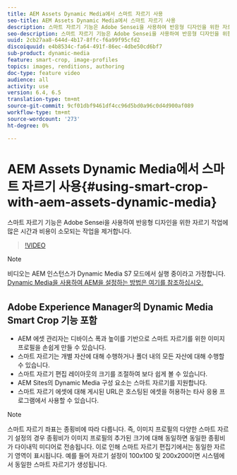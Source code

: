```yaml
---
title: AEM Assets Dynamic Media에서 스마트 자르기 사용
seo-title: AEM Assets Dynamic Media에서 스마트 자르기 사용
description: 스마트 자르기 기능은 Adobe Sensei을 사용하여 반응형 디자인을 위한 자르기 작업에 많은 시간과 비용이 소모되는 작업을 제거합니다.
seo-description: 스마트 자르기 기능은 Adobe Sensei을 사용하여 반응형 디자인을 위한 자르기 작업에 많은 시간과 비용이 소모되는 작업을 제거합니다.
uuid: 2cb27aa8-644d-4b17-8ffc-f6a99f95cfd2
discoiquuid: e4b8534c-fa64-491f-86ec-4dbe50cd6bf7
sub-product: dynamic-media
feature: smart-crop, image-profiles
topics: images, renditions, authoring
doc-type: feature video
audience: all
activity: use
version: 6.4, 6.5
translation-type: tm+mt
source-git-commit: 9cf01dbf9461df4cc96d5bd0a96c0d4d900af089
workflow-type: tm+mt
source-wordcount: '273'
ht-degree: 0%

---
```



# AEM Assets Dynamic Media에서 스마트 자르기 사용{#using-smart-crop-with-aem-assets-dynamic-media}

스마트 자르기 기능은 Adobe Sensei을 사용하여 반응형 디자인을 위한 자르기 작업에 많은 시간과 비용이 소모되는 작업을 제거합니다.

>[!VIDEO](https://video.tv.adobe.com/v/21519/)

>[!NOTE]
>
>비디오는 AEM 인스턴스가 Dynamic Media S7 모드에서 실행 중이라고 가정합니다. [Dynamic Media을 사용하여 AEM을 설정하는 방법은 여기를 참조하십시오.](https://helpx.adobe.com/experience-manager/6-3/assets/using/config-dynamic-fp-14410.html)

## Adobe Experience Manager의 Dynamic Media Smart Crop 기능 포함

* AEM 에셋 관리자는 디바이스 폭과 높이를 기반으로 스마트 자르기를 위한 이미지 프로필을 손쉽게 만들 수 있습니다.
* 스마트 자르기는 개별 자산에 대해 수행하거나 폴더 내의 모든 자산에 대해 수행할 수 있습니다.
* 스마트 자르기 편집 레이아웃의 크기를 조절하여 보다 쉽게 볼 수 있습니다.
* AEM Sites의 Dynamic Media 구성 요소는 스마트 자르기를 지원합니다.
* 스마트 자르기 에셋에 대해 게시된 URL은 호스팅된 에셋을 허용하는 타사 응용 프로그램에서 사용할 수 있습니다.

>[!NOTE]
>
>스마트 자르기 좌표는 종횡비에 따라 다릅니다. 즉, 이미지 프로필의 다양한 스마트 자르기 설정의 경우 종횡비가 이미지 프로필의 추가된 크기에 대해 동일하면 동일한 종횡비가 다이내믹 미디어로 전송됩니다. 이로 인해 스마트 자르기 편집기에서는 동일한 자르기 영역이 표시됩니다. 예를 들어 자르기 설정이 100x100 및 200x200이면 시스템에서 동일한 스마트 자르기가 생성됩니다.
